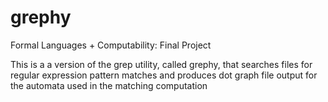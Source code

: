 # grephy
Formal Languages + Computability: Final Project

This is a a version of the grep utility, called grephy, that searches files for regular expression pattern matches and produces dot graph
file output for the automata used in the matching computation
